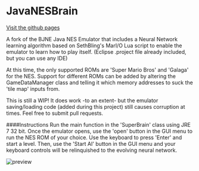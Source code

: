 # JavaNESBrain

[Visit the github pages](https://admazzola.github.io/JavaNESBrain)

A fork of the BJNE Java NES Emulator that includes a Neural Network learning algorithm based on SethBling's MarI/O Lua script to enable the emulator to learn how to play itself.  (Eclipse .project file already included, but you can use any IDE)

At this time, the only supported ROMs are 'Super Mario Bros' and 'Galaga' for the NES.  Support for different ROMs can be added by altering the GameDataManager class and telling it which memory addresses to suck the 'tile map' inputs from.

This is still a WIP! It does work -to an extent- but the emulator saving/loading code (added during this project) still causes corruption at times.  Feel free to submit pull requests.

####Instructions
Run the main function in the 'SuperBrain' class using JRE 7 32 bit.  Once the emulator opens, use the 'open' button in the GUI menu to run the NES ROM of your choice.  Use the keyboard to press 'Enter' and start a level.  Then, use the 'Start AI' button in the GUI menu and your keyboard controls will be relinquished to the evolving neural network.

![preview](https://cloud.githubusercontent.com/assets/6249263/8437567/d564abbe-1f2d-11e5-8457-15d470e0a294.PNG)
